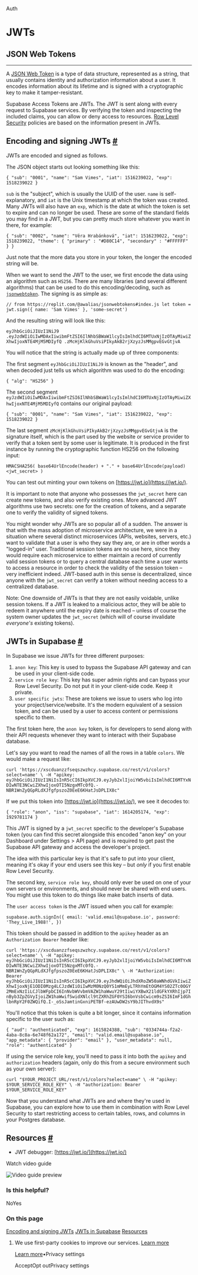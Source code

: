 Auth

# JWTs

## JSON Web Tokens

* * *

A [JSON Web Token](https://jwt.io/introduction) is a type of data structure, represented as a string, that usually contains identity and authorization information about a user. It encodes information about its lifetime and is signed with a cryptographic key to make it tamper-resistant.

Supabase Access Tokens are JWTs. The JWT is sent along with every request to Supabase services. By verifying the token and inspecting the included claims, you can allow or deny access to resources. [Row Level Security](https://supabase.com/docs/guides/database/postgres/row-level-security) policies are based on the information present in JWTs.

## Encoding and signing JWTs [\#](https://supabase.com/docs/guides/auth/jwts\#encoding-and-signing-jwts)

JWTs are encoded and signed as follows.

The JSON object starts out looking something like this:

`
{
"sub": "0001",
"name": "Sam Vimes",
"iat": 1516239022,
"exp": 1518239022
}
`

`sub` is the "subject", which is usually the UUID of the user. `name` is self-explanatory, and `iat` is the Unix timestamp at which the token was created. Many JWTs will also have an `exp`, which is the date at which the token is set to expire and can no longer be used. These are some of the standard fields you may find in a JWT, but you can pretty much store whatever you want in there, for example:

`
{
"sub": "0002",
"name": "Věra Hrabánková",
"iat": 1516239022,
"exp": 1518239022,
"theme": {
      "primary" : "#D80C14",
      "secondary" : "#FFFFFF"
}
}
`

Just note that the more data you store in your token, the longer the encoded string will be.

When we want to send the JWT to the user, we first encode the data using an algorithm such as `HS256`. There are many libraries (and several different algorithms) that can be used to do this encoding/decoding, such as [`jsonwebtoken`](https://www.npmjs.com/package/jsonwebtoken). The signing is as simple as:

`
// from https://replit.com/@awalias/jsonwebtokens#index.js
let token = jwt.sign({ name: 'Sam Vimes' }, 'some-secret')
`

And the resulting string will look like this:

`
eyJhbGciOiJIUzI1NiJ9
.eyJzdWIiOiIwMDAxIiwibmFtZSI6IlNhbSBWaW1lcyIsImlhdCI6MTUxNjIzOTAyMiwiZXhwIjoxNTE4MjM5MDIyfQ
.zMcHjKlkGhuVsiPIkyAkB2rjXzyzJsMMgpvEGvGtjvA
`

You will notice that the string is actually made up of three components:

The first segment `eyJhbGciOiJIUzI1NiJ9` is known as the "header", and when decoded just tells us which algorithm was used to do the encoding:

`
{
"alg": "HS256"
}
`

The second segment `eyJzdWIiOiIwMDAxIiwibmFtZSI6IlNhbSBWaW1lcyIsImlhdCI6MTUxNjIzOTAyMiwiZXhwIjoxNTE4MjM5MDIyfQ` contains our original payload:

`
{
"sub": "0001",
"name": "Sam Vimes",
"iat": 1516239022,
"exp": 1518239022
}
`

The last segment `zMcHjKlkGhuVsiPIkyAkB2rjXzyzJsMMgpvEGvGtjvA` is the signature itself, which is the part used by the website or service provider to verify that a token sent by some user is legitimate. It is produced in the first instance by running the cryptographic function HS256 on the following input:

`
HMACSHA256(
base64UrlEncode(header) + "." +
base64UrlEncode(payload)
<jwt_secret>
)
`

You can test out minting your own tokens on [https://jwt.io](https://jwt.io/).

It is important to note that anyone who possesses the `jwt_secret` here can create new tokens, and also verify existing ones. More advanced JWT algorithms use two secrets: one for the creation of tokens, and a separate one to verify the validity of signed tokens.

You might wonder why JWTs are so popular all of a sudden. The answer is that with the mass adoption of microservice architecture, we were in a situation where several distinct microservices (APIs, websites, servers, etc.) want to validate that a user is who they say they are, or are in other words a "logged-in" user. Traditional session tokens are no use here, since they would require each microservice to either maintain a record of currently valid session tokens or to query a central database each time a user wants to access a resource in order to check the validity of the session token – very inefficient indeed. JWT-based auth in this sense is decentralized, since anyone with the `jwt_secret` can verify a token without needing access to a centralized database.

Note: One downside of JWTs is that they are not easily voidable, unlike session tokens. If a JWT is leaked to a malicious actor, they will be able to redeem it anywhere until the expiry date is reached – unless of course the system owner updates the `jwt_secret` (which will of course invalidate _everyone's_ existing tokens).

## JWTs in Supabase [\#](https://supabase.com/docs/guides/auth/jwts\#jwts-in-supabase)

In Supabase we issue JWTs for three different purposes:

1. `anon key`: This key is used to bypass the Supabase API gateway and can be used in your client-side code.
2. `service role key`: This key has super admin rights and can bypass your Row Level Security. Do not put it in your client-side code. Keep it private.
3. `user specific jwts`: These are tokens we issue to users who log into your project/service/website. It's the modern equivalent of a session token, and can be used by a user to access content or permissions specific to them.

The first token here, the `anon key` token, is for developers to send along with their API requests whenever they want to interact with their Supabase database.

Let's say you want to read the names of all the rows in a table `colors`. We would make a request like:

`
curl 'https://xscduanzzfseqszwzhcy.supabase.co/rest/v1/colors?select=name' \
-H "apikey: eyJhbGciOiJIUzI1NiIsInR5cCI6IkpXVCJ9.eyJyb2xlIjoiYW5vbiIsImlhdCI6MTYxNDIwNTE3NCwiZXhwIjoxOTI5NzgxMTc0fQ.-NBR1WnZyQGpRLdXJfgfpszoZ0EeE6KHatJsDPLIX8c"
`

If we put this token into [https://jwt.io](https://jwt.io/), we see it decodes to:

`
{
"role": "anon",
"iss": "supabase",
"iat": 1614205174,
"exp": 1929781174
}
`

This JWT is signed by a `jwt_secret` specific to the developer's Supabase token (you can find this secret alongside this encoded "anon key" on your Dashboard under Settings > API page) and is required to get past the Supabase API gateway and access the developer's project.

The idea with this particular key is that it's safe to put into your client, meaning it's okay if your end users see this key – but _only_ if you first enable Row Level Security.

The second key, `service role key`, should only ever be used on one of your own servers or environments, and should never be shared with end users. You might use this token to do things like make batch inserts of data.

The `user access token` is the JWT issued when you call for example:

`
supabase.auth.signIn({
email: 'valid.email@supabase.io',
password: 'They_Live_1988!',
})
`

This token should be passed in addition to the `apikey` header as an `Authorization Bearer` header like:

`
curl 'https://xscduanzzfseqszwzhcy.supabase.co/rest/v1/colors?select=name' \
-H "apikey: eyJhbGciOiJIUzI1NiIsInR5cCI6IkpXVCJ9.eyJyb2xlIjoiYW5vbiIsImlhdCI6MTYxNDIwNTE3NCwiZXhwIjoxOTI5NzgxMTc0fQ.-NBR1WnZyQGpRLdXJfgfpszoZ0EeE6KHatJsDPLIX8c" \
-H "Authorization: Bearer eyJhbGciOiJIUzI1NiIsInR5cCI6IkpXVCJ9.eyJhdWQiOiJhdXRoZW50aWNhdGVkIiwiZXhwIjoxNjE1ODI0Mzg4LCJzdWIiOiIwMzM0NzQ0YS1mMmEyLTRhYmEtOGM4YS02ZTc0OGY2MmExNzIiLCJlbWFpbCI6InNvbWVvbmVAZW1haWwuY29tIiwiYXBwX21ldGFkYXRhIjp7InByb3ZpZGVyIjoiZW1haWwifSwidXNlcl9tZXRhZGF0YSI6bnVsbCwicm9sZSI6ImF1dGhlbnRpY2F0ZWQifQ.I-_oSsJamtinGxniPETBf-ezAUwDW2sY9bJIThvdX9s"
`

You'll notice that this token is quite a bit longer, since it contains information specific to the user such as:

`
{
"aud": "authenticated",
"exp": 1615824388,
"sub": "0334744a-f2a2-4aba-8c8a-6e748f62a172",
"email": "valid.email@supabase.io",
"app_metadata": {
    "provider": "email"
},
"user_metadata": null,
"role": "authenticated"
}
`

If using the service role key, you'll need to pass it into both the `apikey` and `authorization` headers (again, only do this from a secure environment such as your own server):

`
curl "$YOUR_PROJECT_URL/rest/v1/colors?select=name" \
 -H "apikey: $YOUR_SERVICE_ROLE_KEY" \
 -H "authorization: Bearer $YOUR_SERVICE_ROLE_KEY"
`

Now that you understand what JWTs are and where they're used in Supabase, you can explore how to use them in combination with Row Level Security to start restricting access to certain tables, rows, and columns in your Postgres database.

## Resources [\#](https://supabase.com/docs/guides/auth/jwts\#resources)

- JWT debugger: [https://jwt.io/](https://jwt.io/)

Watch video guide

![Video guide preview](https://supabase.com/docs/_next/image?url=https%3A%2F%2Fimg.youtube.com%2Fvi%2Fv3Exg5YpJvE%2F0.jpg&w=3840&q=75&dpl=dpl_9xAnUGkSbk4dufV62sNRezafXykJ)

### Is this helpful?

NoYes

### On this page

[Encoding and signing JWTs](https://supabase.com/docs/guides/auth/jwts#encoding-and-signing-jwts) [JWTs in Supabase](https://supabase.com/docs/guides/auth/jwts#jwts-in-supabase) [Resources](https://supabase.com/docs/guides/auth/jwts#resources)

1. We use first-party cookies to improve our services. [Learn more](https://supabase.com/privacy#8-cookies-and-similar-technologies-used-on-our-european-services)



   [Learn more](https://supabase.com/privacy#8-cookies-and-similar-technologies-used-on-our-european-services)•Privacy settings





   AcceptOpt outPrivacy settings